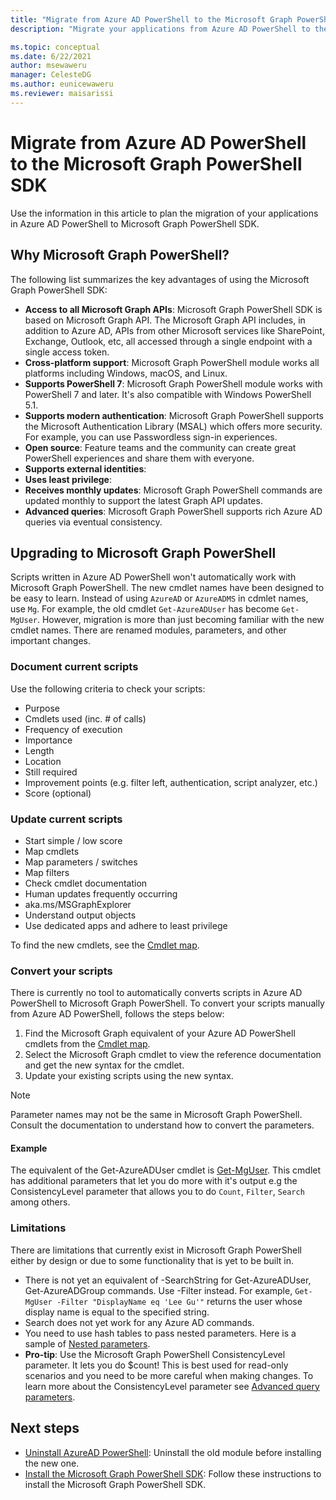 ```yaml
---
title: "Migrate from Azure AD PowerShell to the Microsoft Graph PowerShell SDK."
description: "Migrate your applications from Azure AD PowerShell to the Microsoft Graph PowerShell SDK."

ms.topic: conceptual
ms.date: 6/22/2021
author: msewaweru
manager: CelesteDG
ms.author: eunicewaweru
ms.reviewer: maisarissi
---
```


# Migrate from Azure AD PowerShell to the Microsoft Graph PowerShell SDK

Use the information in this article to plan the migration of your applications in Azure AD PowerShell to Microsoft Graph PowerShell SDK.

## Why Microsoft Graph PowerShell?

The following list summarizes the key advantages of using the Microsoft Graph PowerShell SDK:

- **Access to all Microsoft Graph APIs**: Microsoft Graph PowerShell SDK  is based on Microsoft Graph API. The Microsoft Graph API includes, in addition to Azure AD, APIs from other Microsoft services like SharePoint, Exchange, Outlook, etc, all accessed through a single endpoint with a single access token.
- **Cross-platform support**: Microsoft Graph PowerShell module works all platforms including Windows, macOS, and Linux. 
- **Supports PowerShell 7**: Microsoft Graph PowerShell module works with PowerShell 7 and later. It's also compatible with Windows PowerShell 5.1.
- **Supports modern authentication**: Microsoft Graph PowerShell supports the Microsoft Authentication Library (MSAL) which offers more security. For example, you can use Passwordless sign-in experiences.
- **Open source**: Feature teams and the community can create great PowerShell experiences and share them with everyone.
- **Supports external identities**:
- **Uses least privilege**:
- **Receives monthly updates**: Microsoft Graph PowerShell commands are updated monthly to support the latest Graph API updates.
- **Advanced queries**: Microsoft Graph PowerShell supports rich Azure AD queries via eventual consistency.

## Upgrading to Microsoft Graph PowerShell

Scripts written in Azure AD PowerShell won't automatically work with Microsoft Graph PowerShell. The new cmdlet names have been designed to be easy to learn. Instead of using `AzureAD` or `AzureADMS` in cdmlet names, use `Mg`. For example, the old cmdlet `Get-AzureADUser` has become `Get-MgUser`. However, migration is more than just becoming familiar with the new cmdlet names. There are renamed modules, parameters, and other important changes.

### Document current scripts

Use the following criteria to check your scripts:

- Purpose
- Cmdlets used (inc. # of calls)
- Frequency of execution
- Importance
- Length
- Location
- Still required
- Improvement points (e.g. filter left, authentication, script analyzer, etc.)
- Score (optional)

### Update current scripts

- Start simple / low score
- Map cmdlets
- Map parameters / switches
- Map filters
- Check cmdlet documentation
- Human updates frequently occurring
- aka.ms/MSGraphExplorer
- Understand output objects
- Use dedicated apps and adhere to least privilege

To find the new cmdlets, see the [Cmdlet map](azuread-msoline-cmdlet-map.md).

### Convert your scripts

There is currently no tool to automatically converts scripts in Azure AD PowerShell to Microsoft Graph PowerShell. To convert your scripts manually from Azure AD PowerShell, follows the steps below:

1. Find the Microsoft Graph equivalent of your Azure AD PowerShell cmdlets from the [Cmdlet map](azuread-msoline-cmdlet-map.md).
1. Select the Microsoft Graph cmdlet to view the reference documentation and get the new syntax for the cmdlet.
1. Update your existing scripts using the new syntax.

> [!NOTE]
> Parameter names may not be the same in Microsoft Graph PowerShell. Consult the documentation to understand how to convert the parameters.

#### Example

The equivalent of the Get-AzureADUser cmdlet is [Get-MgUser](/powershell/module/microsoft.graph.users/get-mguser?view=graph-powershell-1.0&preserve-view=true). This cmdlet has additional parameters that let you do more with it's output e.g the ConsistencyLevel parameter that allows you to do `Count`, `Filter`, `Search` among others.

### Limitations

There are limitations that currently exist in Microsoft Graph PowerShell either by design or due to some functionality that is yet to be built in.

- There is not yet an equivalent of -SearchString for Get-AzureADUser, Get-AzureADGroup commands. Use -Filter instead. For example, `Get-MgUser -Filter "DisplayName eq 'Lee Gu'"` returns the user whose display name is equal to the specified string.
- Search does not yet work for any Azure AD commands.
- You need to use hash tables to pass nested parameters. Here is a sample of [Nested parameters](https://github.com/microsoftgraph/msgraph-sdk-powershell/blob/dev/samples/9-Applications.ps1#L28-L43).
- **Pro-tip**: Use the Microsoft Graph PowerShell ConsistencyLevel parameter. It lets you do $count! This is best used for read-only scenarios and you need to be more careful when making changes. To learn more about the ConsistencyLevel parameter see [Advanced query parameters](/graph/aad-advanced-queries).

## Next steps

- [Uninstall AzureAD PowerShell](/powershell/azure/active-directory/install-previous-version): Uninstall the old module before installing the new one.
- [Install the Microsoft Graph PowerShell SDK](/graph/powershell/installation): Follow these instructions to install the Microsoft Graph PowerShell SDK.
